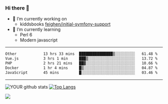 ### Hi there 👋

- 🔭 I’m currently working on
  - kiddsbooks [feighen/initial-symfony-support](https://github.com/noondaysun/kiddsbooks.com/tree/feighen/initial-symfony-support)
- 🌱 I’m currently learning
  - Perl 6
  - Modern javascript

---
<!--START_SECTION:waka-->

```txt
Other            13 hrs 33 mins  ███████████████▒░░░░░░░░░   61.48 %
Vue.js           3 hrs 1 min     ███▒░░░░░░░░░░░░░░░░░░░░░   13.72 %
PHP              2 hrs 21 mins   ██▓░░░░░░░░░░░░░░░░░░░░░░   10.66 %
Docker           1 hr 4 mins     █▒░░░░░░░░░░░░░░░░░░░░░░░   04.87 %
JavaScript       45 mins         █░░░░░░░░░░░░░░░░░░░░░░░░   03.46 %
```

<!--END_SECTION:waka-->
---
![YOUR github stats](https://github-readme-stats.vercel.app/api?username=noondaysun&show_icons=true&theme=onedark) [![Top Langs](https://github-readme-stats.vercel.app/api/top-langs/?username=noondaysun&layout=compact&theme=onedark)](https://github.com/anuraghazra/github-readme-stats)

[<img src="https://img.shields.io/badge/linkedin-%230077B5.svg?&style=for-the-badge&logo=linkedin&logoColor=white" />](https://www.linkedin.com/in/feighen-oosterbroek-9630a514a/)

<!--
**noondaysun/noondaysun** is a ✨ _special_ ✨ repository because its `README.md` (this file) appears on your GitHub profile.

Here are some ideas to get you started:

- 🔭 I’m currently working on ...
- 🌱 I’m currently learning ...
- 👯 I’m looking to collaborate on ...
- 🤔 I’m looking for help with ...
- 💬 Ask me about ...
- 📫 How to reach me: ...
- 😄 Pronouns: ...
- ⚡ Fun fact: ...
-->
